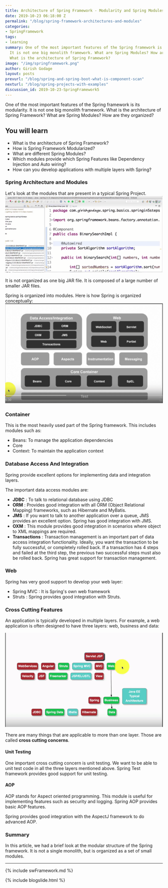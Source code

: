 ```yaml
---
title: Architecture of Spring Framework - Modularity and Spring Modules
date: 2019-10-23 06:18:00 Z
permalink: "/blog/spring-framework-architectures-and-modules"
categories:
- SpringFramework
tags:
- learning
summary: One of the most important features of the Spring framework is its modularity.
  It is not one big monolith framework. What are Spring Modules? How are they organized?
  What is the architecture of Spring Framework?
image: "/img/springframework.png"
author: Girish Godage
layout: posts
prevurl: "/blog/spring-and-spring-boot-what-is-component-scan"
nexturl: "/blog/spring-projects-with-examples"
discussion_id: 2019-10-23-SpringFramework5
---
```


One of the most important features of the Spring framework is its modularity. It is not one big monolith framework. What is the architecture of Spring Framework? What are Spring Modules? How are they organized?
 
## You will learn
- What is the architecture of Spring Framework?
- How is Spring Framework Modularized?
- What are different Spring Modules?
- Which modules provide which Spring Features like Dependency Injection and Auto wiring?
- How can you develop applications with multiple layers with Spring?

### Spring Architecture and Modules

Let's look at the modules that are present in a typical Spring Project.
![image info](/images/Capture-095-02.png)

It is not organized as one big JAR file. It is composed of a large number of smaller JAR files. 

Spring is organized into modules. Here is how Spring is organized conceptually:
![image info](/images/Capture-095-03.png)

### Container

This is the most heavily used part of the Spring framework. This includes modules such as:
* Beans: To manage the application dependencies
* Core
* Context: To maintain the application context

### Database Access And Integration

Spring provide excellent options for implementing data and integration layers. 

The important data access modules are:
* **JDBC** : To talk to relational database using JDBC
* **ORM** : Provides good integration with all ORM (Object Relational Mapping) frameworks, such as Hibernate and MyBatis. 
* **JMS** : If you want to talk to another application over a queue, JMS provides an excellent option. Spring has good integration with JMS. 
* **OXM** : This module provides good integration in scenarios where object to XML mappings are required.
* **Transactions** : Transaction management is an important part of data access integration functionality. Ideally, you want the transaction to be fully successful, or completely rolled back. If a transaction has 4 steps and failed at the third step, the previous two successful steps must also be rolled back. Spring has great support for transaction management.

### Web

Spring has very good support to develop your web layer: 
* Spring MVC : It is Spring's own web framework
* Struts : Spring provides good integration with Struts. 

### Cross Cutting Features

An application is typically developed in multiple layers. For example, a web application is often designed to have three layers: web, business and data:

![image info](/images/Capture-095-04.png)

There are many things that are applicable to more than one layer. Those are called **cross cutting concerns**. 

#### Unit Testing

One important cross cutting concern is unit testing. We want to be able to unit test code in all the three layers mentioned above. Spring Test framework provides good support for unit testing.

#### AOP

AOP stands for Aspect oriented programming. This module is useful for implementing features such as security and logging. Spring AOP provides basic AOP features.

Spring provides good integration with the AspectJ framework to do advanced AOP.  

### Summary

In this article, we had a brief look at the modular structure of the Spring framework. It is not a single monolith, but is organized as a set of small modules.


---
{% include swFramework.md %}

{% include blogslide.html %}

